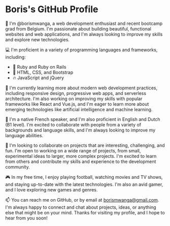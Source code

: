 
# Boris's GitHub Profile

🐛 I'm @borismwanga, a web development enthusiast and recent bootcamp grad from Belgium. I'm passionate about building beautiful, functional websites and web applications, and I'm always looking to improve my skills and explore new technologies.

💻 I'm proficient in a variety of programming languages and frameworks, including:

* 💎 Ruby and Ruby on Rails
* 🎨 HTML, CSS, and Bootstrap
* 🔥 JavaScript and jQuery


🌱 I'm currently learning more about modern web development practices, including responsive design, progressive web apps, and serverless architecture. I'm also working on improving my skills with popular frameworks like React and Vue.js, and I'm eager to learn more about emerging technologies like artificial intelligence and machine learning.

💬 I'm a native French speaker, and I'm also proficient in English and Dutch (B1 level). I'm excited to collaborate with people from a variety of backgrounds and language skills, and I'm always looking to improve my language abilities.

💞️ I'm looking to collaborate on projects that are interesting, challenging, and fun. I'm open to working on a wide range of projects, from small, experimental ideas to larger, more complex projects. I'm excited to learn from others and contribute my skills and experience to the development community.

🎮 In my free time, I enjoy playing football, watching movies and TV shows, and staying up-to-date with the latest technologies. I'm also an avid gamer, and I love exploring new games and genres.

📫 You can reach me on GitHub, or by email at borismwanga@gmail.com. I'm always happy to connect and chat about projects, ideas, or anything else that might be on your mind. Thanks for visiting my profile, and I hope to hear from you soon!
<!---
borismwanga/borismwanga is a ✨ special ✨ repository because its `README.md` (this file) appears on your GitHub profile.
You can click the Preview link to take a look at your changes.
--->
